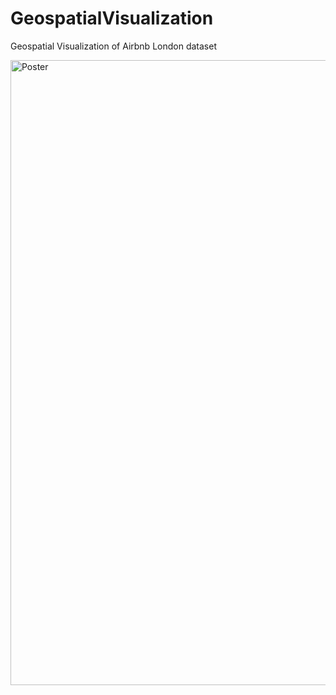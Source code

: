 # GeospatialVisualization
Geospatial Visualization of Airbnb London dataset

<img src="https://github.com/user-attachments/assets/6d994397-c3e0-4280-bf86-8bf02c68d522" alt="Poster" width="1000">
